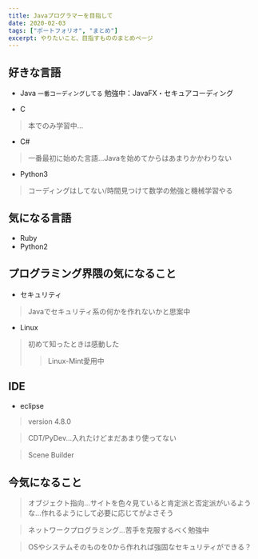 ```yaml
---
title: Javaプログラマーを目指して
date: 2020-02-03
tags: ["ポートフォリオ", "まとめ"]
excerpt: やりたいこと、目指すもののまとめページ
---
```


## 好きな言語

 - Java
`一番コーディングしてる`
勉強中：JavaFX・セキュアコーディング

 - C
>本でのみ学習中...

 - C#
>一番最初に始めた言語...Javaを始めてからはあまりかかわりない

 - Python3
>コーディングはしてない/時間見つけて数学の勉強と機械学習やる


## 気になる言語

 - Ruby
 - Python2

## プログラミング界隈の気になること

 - セキュリティ
>Javaでセキュリティ系の何かを作れないかと思案中

- Linux
>初めて知ったときは感動した
>>Linux-Mint愛用中

## IDE

 - eclipse
 >version 4.8.0 
 
 >CDT/PyDev...入れたけどまだあまり使ってない
 
 >Scene Builder　
 
## 今気になること
 
 >オブジェクト指向...サイトを色々見ていると肯定派と否定派がいるような...作れるようにして必要に応じてがよさそう
 
 >ネットワークプログラミング...苦手を克服するべく勉強中
 
 >OSやシステムそのものを0から作れれば強固なセキュリティができる？
 
 
